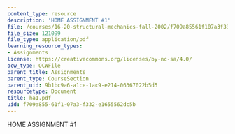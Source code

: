 ```yaml
---
content_type: resource
description: 'HOME ASSIGNMENT #1'
file: /courses/16-20-structural-mechanics-fall-2002/f709a85561f107a3f332e1655562dc5b_ha1.pdf
file_size: 121099
file_type: application/pdf
learning_resource_types:
- Assignments
license: https://creativecommons.org/licenses/by-nc-sa/4.0/
ocw_type: OCWFile
parent_title: Assignments
parent_type: CourseSection
parent_uid: 9b1bc9a6-a1ce-1ac9-e214-06367022b5d5
resourcetype: Document
title: ha1.pdf
uid: f709a855-61f1-07a3-f332-e1655562dc5b
---
```

HOME ASSIGNMENT #1